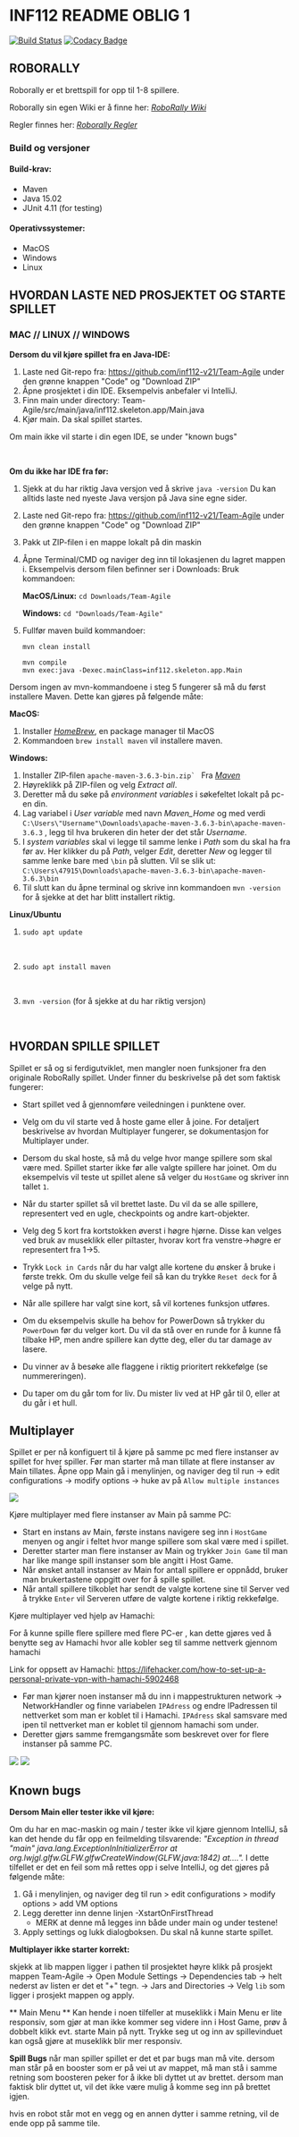 # INF112 README OBLIG 1

[![Build Status](https://travis-ci.com/inf112-v21/Team-Agile.svg?branch=master)](https://travis-ci.com/inf112-v21/Team-Agile)
[![Codacy Badge](https://app.codacy.com/project/badge/Grade/718749febaf34563a55ed57f8cb05f60)](https://www.codacy.com/gh/inf112-v21/Team-Agile/dashboard?utm_source=github.com&amp;utm_medium=referral&amp;utm_content=inf112-v21/Team-Agile&amp;utm_campaign=Badge_Grade)

## ROBORALLY

Roborally er et brettspill for opp til 1-8 spillere. 

Roborally sin egen Wiki er å finne her: _[RoboRally Wiki](https://www.wikiwand.com/en/RoboRally)_

Regler finnes her: _[Roborally Regler](https://www.fgbradleys.com/rules/rules4/Robo%20Rally%20-%20rules.pdf)_


### Build og versjoner

#### Build-krav: 
* Maven
* Java 15.02
* JUnit 4.11 (for testing)

#### Operativssystemer:
* MacOS
* Windows
* Linux
  
## HVORDAN LASTE NED PROSJEKTET OG STARTE SPILLET

### MAC // LINUX // WINDOWS

**Dersom du vil kjøre spillet fra en Java-IDE:**
1. Laste ned Git-repo fra: https://github.com/inf112-v21/Team-Agile under den grønne knappen "Code" og "Download ZIP"
2. Åpne prosjektet i din IDE. Eksempelvis anbefaler vi IntelliJ. 
3. Finn main under directory: Team-Agile/src/main/java/inf112.skeleton.app/Main.java
4. Kjør main. Da skal spillet startes.

Om main ikke vil starte i din egen IDE, se under "known bugs"


<br/>

**Om du ikke har IDE fra før:**
1. Sjekk at du har riktig Java versjon ved å skrive
        ``java -version``
   Du kan alltids laste ned nyeste Java versjon på Java sine egne sider.
   
2. Laste ned Git-repo fra: https://github.com/inf112-v21/Team-Agile under den grønne knappen "Code" og "Download ZIP"
   

3. Pakk ut ZIP-filen i en mappe lokalt på din maskin

   
4. Åpne Terminal/CMD og naviger deg inn til lokasjenen du lagret mappen i. Eksempelvis dersom filen befinner ser i Downloads: 
    Bruk kommandoen:
      
    **MacOS/Linux:** ``cd Downloads/Team-Agile``

    **Windows:** ``cd "Downloads/Team-Agile"``

   
5. Fullfør maven build kommandoer:

    ``mvn clean install``
   <br/>

    ``mvn compile``
   <br/>
   ``mvn exec:java -Dexec.mainClass=inf112.skeleton.app.Main``
   <br/>

Dersom ingen av mvn-kommandoene i steg 5 fungerer så må du først installere Maven. Dette kan gjøres på følgende måte: 

**MacOS:** 
1. Installer _[HomeBrew](https://docs.brew.sh/Installation)_, en package manager til MacOS
2. Kommandoen ``brew install maven`` vil installere maven. 

**Windows:**
1. Installer ZIP-filen ``apache-maven-3.6.3-bin.zip` `` Fra _[Maven](https://maven.apache.org/download.cgi)_
2. Høyreklikk på ZIP-filen og velg _Extract all_. 
3. Deretter må du søke på _environment variables_ i søkefeltet lokalt på pc-en din.
4. Lag variabel i _User variable_ med navn _Maven_Home_ og med verdi 
   ``C:\Users\"Username"\Downloads\apache-maven-3.6.3-bin\apache-maven-3.6.3`` ,
   legg til hva brukeren din heter der det står _Username_.
5. I _system variables_ skal vi legge til samme lenke i _Path_ som du skal ha fra før av.
   Her klikker du på _Path_, velger _Edit_, deretter _New_ og legger til samme lenke bare med 
   ``\bin`` på slutten. Vil se slik ut: 
   ``C:\Users\47915\Downloads\apache-maven-3.6.3-bin\apache-maven-3.6.3\bin``
6. Til slutt kan du åpne terminal og skrive inn kommandoen ``mvn -version`` for å sjekke at det har blitt
   installert riktig.
   
**Linux/Ubuntu**

1. ``sudo apt update``
<br/>

2. ``sudo apt install maven``
<br/>

3. ``mvn -version`` (for å sjekke at du har riktig versjon)
<br/>
   

## HVORDAN SPILLE SPILLET
Spillet er så og si ferdigutviklet, men mangler noen funksjoner fra den originale RoboRally spillet. Under finner du beskrivelse på det som faktisk fungerer: 

* Start spillet ved å gjennomføre veiledningen i punktene over. 
* Velg om du vil starte ved å hoste game eller å joine. For detaljert beskrivelse av hvordan Multiplayer fungerer, se dokumentasjon for Multiplayer under. 
* Dersom du skal hoste, så må du velge hvor mange spillere som skal være med. Spillet starter ikke før alle valgte spillere har joinet. Om du eksempelvis
vil teste ut spillet alene så velger du ``HostGame`` og skriver inn tallet ``1``.

  
* Når du starter spillet så vil brettet laste. Du vil da se alle spillere, representert ved en ugle, checkpoints og andre kart-objekter. 
* Velg deg 5 kort fra kortstokken øverst i høgre hjørne. Disse kan velges ved bruk av museklikk eller piltaster, hvorav kort fra venstre->høgre er representert fra 1->5. 
* Trykk ```Lock in Cards``` når du har valgt alle kortene du ønsker å bruke i første trekk. Om du skulle velge feil så kan du trykke ```Reset deck``` for å velge på nytt. 
* Når alle spillere har valgt sine kort, så vil kortenes funksjon utføres. 
* Om du eksempelvis skulle ha behov for PowerDown så trykker du ```PowerDown``` før du velger kort. Du vil da stå over en runde for å kunne få tilbake HP, men andre spillere kan dytte deg, eller du tar damage av lasere. 


* Du vinner av å besøke alle flaggene i riktig prioritert rekkefølge (se nummereringen).
* Du taper om du går tom for liv. Du mister liv ved at HP går til 0, eller at du går i et hull. 

    
## Multiplayer
Spillet er per nå konfiguert til å kjøre på samme pc med flere instanser av spillet for hver spiller.
Før man starter må man tillate at flere instanser av Main tillates. Åpne opp Main gå i menylinjen, og naviger deg til 
run -> edit configurations -> modify options -> huke av på ``Allow multiple instances``

![](/Deliverables/Images/Multipleinstances.png "")

Kjøre multiplayer med flere instanser av Main på samme PC:
* Start en instans av Main, første instans navigere seg inn i ``HostGame`` menyen og angir i feltet hvor mange spillere som skal være med i spillet.
* Deretter starter man flere instanser av Main og trykker ``Join Game`` til man har like mange spill instanser som ble angitt i Host Game.
* Når ønsket antall instanser av Main for antall spillere er oppnådd, bruker man brukertastene oppgitt over for å spille spillet.
* Når antall spillere tilkoblet har sendt de valgte kortene sine til Server ved å trykke ``Enter`` vil Serveren utføre de valgte kortene i riktig
rekkefølge.
  
Kjøre multiplayer ved hjelp av Hamachi:

For å kunne spille flere spillere med flere PC-er , kan dette gjøres ved å benytte seg av Hamachi hvor alle kobler seg til samme nettverk gjennom hamachi

Link for oppsett av Hamachi: https://lifehacker.com/how-to-set-up-a-personal-private-vpn-with-hamachi-5902468

* Før man kjører noen instanser må du inn i mappestrukturen network -> NetworkHandler og finne variabelen ``IPAdress`` og endre IPadressen til nettverket som man er koblet til i Hamachi.
``IPAdress`` skal samsvare med ipen til nettverket man er koblet til gjennom hamachi som under.
* Deretter gjørs samme fremgangsmåte som beskrevet over for flere instanser på samme PC.
  
![](/Deliverables/Images/NetworkHandler.png "") ![](/Deliverables/Images/Hamaci.png "")




## Known bugs
**Dersom Main eller tester ikke vil kjøre:**

Om du har en mac-maskin og main / tester ikke vil kjøre gjennom IntelliJ, så kan det hende du får opp en feilmelding tilsvarende: _"Exception in thread "main" java.lang.ExceptionInInitializerError
at org.lwjgl.glfw.GLFW.glfwCreateWindow(GLFW.java:1842)
at...."._ I dette tilfellet er det en feil som må rettes opp i selve IntelliJ, og det gjøres på følgende måte:
1. Gå i menylinjen, og naviger deg til run > edit configurations > modify options > add VM options
2. Legg deretter  inn denne linjen -XstartOnFirstThread
   * MERK at denne må legges inn både under main og under testene! 
3. Apply settings og lukk dialogboksen. Du skal nå kunne starte spillet. 

**Multiplayer ikke starter korrekt:**

skjekk at lib mappen ligger i pathen til prosjektet høyre klikk på prosjekt mappen Team-Agile -> Open Module Settings -> Dependencies tab -> helt nederst av listen er det et "+" tegn.
-> Jars and Directories -> Velg ``lib`` som ligger i prosjekt mappen og apply.

** Main Menu **
Kan hende i noen tilfeller at museklikk i Main Menu er lite responsiv, som gjør at man ikke kommer seg videre inn i Host Game, prøv å dobbelt klikk evt. starte Main på nytt. Trykke seg ut og inn av spillevinduet kan også gjøre at museklikk blir mer responsiv.

**Spill Bugs**
når man spiller spillet er det et par bugs man må vite. dersom man står på en booster som er på vei ut av mappet, må man stå i samme retning som boosteren peker
for å ikke bli dyttet ut av brettet. dersom man faktisk blir dyttet ut, vil det ikke være mulig å komme seg inn på brettet igjen. 

hvis en robot står mot en vegg og en annen dytter i samme retning, vil de ende opp på samme tile. 
